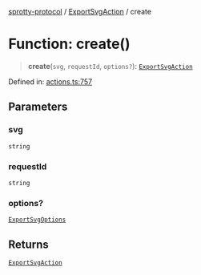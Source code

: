 
[sprotty-protocol](../globals) / [ExportSvgAction](../Namespace.ExportSvgAction) / create

# Function: create()

> **create**(`svg`, `requestId`, `options?`): [`ExportSvgAction`](../Interface.ExportSvgAction)

Defined in: [actions.ts:757](https://github.com/eclipse-sprotty/sprotty/blob/f9b2433481cc27a1ac0c92d525a92039ae7f6c76/packages/sprotty-protocol/src/actions.ts#L757)

## Parameters

### svg

`string`

### requestId

`string`

### options?

[`ExportSvgOptions`](../Interface.ExportSvgOptions)

## Returns

[`ExportSvgAction`](../Interface.ExportSvgAction)
